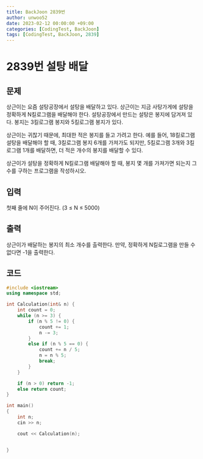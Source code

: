 ```yaml
---
title: BackJoon 2839번
author: unwoo52
date: 2023-02-12 00:00:00 +09:00
categories: [CodingTest, BackJoon]
tags: [CodingTest, BackJoon, 2839]
---
```




# 2839번 설탕 배달


## 문제

상근이는 요즘 설탕공장에서 설탕을 배달하고 있다. 상근이는 지금 사탕가게에 설탕을 정확하게 N킬로그램을 배달해야 한다. 설탕공장에서 만드는 설탕은 봉지에 담겨져 있다. 봉지는 3킬로그램 봉지와 5킬로그램 봉지가 있다.

상근이는 귀찮기 때문에, 최대한 적은 봉지를 들고 가려고 한다. 예를 들어, 18킬로그램 설탕을 배달해야 할 때, 3킬로그램 봉지 6개를 가져가도 되지만, 5킬로그램 3개와 3킬로그램 1개를 배달하면, 더 적은 개수의 봉지를 배달할 수 있다.

상근이가 설탕을 정확하게 N킬로그램 배달해야 할 때, 봉지 몇 개를 가져가면 되는지 그 수를 구하는 프로그램을 작성하시오.

## 입력

첫째 줄에 N이 주어진다. (3 ≤ N ≤ 5000)


## 출력

상근이가 배달하는 봉지의 최소 개수를 출력한다. 만약, 정확하게 N킬로그램을 만들 수 없다면 -1을 출력한다.



## 코드

```cpp
#include <iostream>
using namespace std;

int Calculation(int& n) {
    int count = 0;
    while (n >= 3) {
        if (n % 5 != 0) {
            count += 1;
            n -= 3;
        }
        else if (n % 5 == 0) {
            count += n / 5;
            n = n % 5;
            break;
        }
    }

    if (n > 0) return -1;
    else return count;
}

int main()
{
    int n;
    cin >> n;

    cout << Calculation(n);


}
```